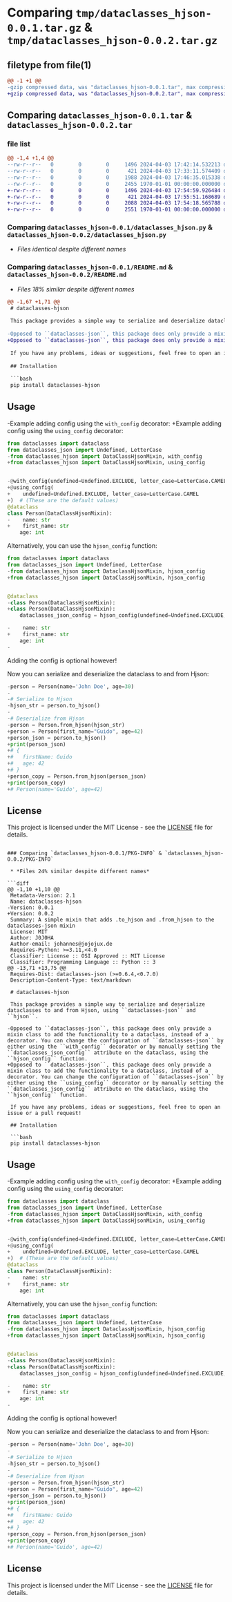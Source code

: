 # Comparing `tmp/dataclasses_hjson-0.0.1.tar.gz` & `tmp/dataclasses_hjson-0.0.2.tar.gz`

## filetype from file(1)

```diff
@@ -1 +1 @@
-gzip compressed data, was "dataclasses_hjson-0.0.1.tar", max compression
+gzip compressed data, was "dataclasses_hjson-0.0.2.tar", max compression
```

## Comparing `dataclasses_hjson-0.0.1.tar` & `dataclasses_hjson-0.0.2.tar`

### file list

```diff
@@ -1,4 +1,4 @@
--rw-r--r--   0        0        0     1496 2024-04-03 17:42:14.532213 dataclasses_hjson-0.0.1/dataclasses_hjson.py
--rw-r--r--   0        0        0      421 2024-04-03 17:33:11.574409 dataclasses_hjson-0.0.1/pyproject.toml
--rw-r--r--   0        0        0     1988 2024-04-03 17:46:35.015338 dataclasses_hjson-0.0.1/README.md
--rw-r--r--   0        0        0     2455 1970-01-01 00:00:00.000000 dataclasses_hjson-0.0.1/PKG-INFO
+-rw-r--r--   0        0        0     1496 2024-04-03 17:54:59.926484 dataclasses_hjson-0.0.2/dataclasses_hjson.py
+-rw-r--r--   0        0        0      421 2024-04-03 17:55:51.168689 dataclasses_hjson-0.0.2/pyproject.toml
+-rw-r--r--   0        0        0     2088 2024-04-03 17:54:18.565788 dataclasses_hjson-0.0.2/README.md
+-rw-r--r--   0        0        0     2551 1970-01-01 00:00:00.000000 dataclasses_hjson-0.0.2/PKG-INFO
```

### Comparing `dataclasses_hjson-0.0.1/dataclasses_hjson.py` & `dataclasses_hjson-0.0.2/dataclasses_hjson.py`

 * *Files identical despite different names*

### Comparing `dataclasses_hjson-0.0.1/README.md` & `dataclasses_hjson-0.0.2/README.md`

 * *Files 18% similar despite different names*

```diff
@@ -1,67 +1,71 @@
 # dataclasses-hjson
 
 This package provides a simple way to serialize and deserialize dataclasses to and from Hjson, using ``dataclasses-json`` and ``hjson``.
 
-Opposed to ``dataclasses-json``, this package does only provide a mixin class to add the functionality to a dataclass, instead of a decorator. You can change the configuration of ``dataclasses-json`` by either using the ``with_config`` decorator or by manually setting the ``dataclasses_json_config`` attribute on the dataclass, using the ``hjson_config`` function.
+Opposed to ``dataclasses-json``, this package does only provide a mixin class to add the functionality to a dataclass, instead of a decorator. You can change the configuration of ``dataclasses-json`` by either using the ``using_config`` decorator or by manually setting the ``dataclasses_json_config`` attribute on the dataclass, using the ``hjson_config`` function.
 
 If you have any problems, ideas or suggestions, feel free to open an issue or a pull request!
 
 ## Installation
 
 ```bash
 pip install dataclasses-hjson
 ```
 
 ## Usage
 
-Example adding config using the ``with_config`` decorator:
+Example adding config using the ``using_config`` decorator:
 
 ```python
 from dataclasses import dataclass
 from dataclasses_json import Undefined, LetterCase
-from dataclasses_hjson import DataClassHjsonMixin, with_config
+from dataclasses_hjson import DataClassHjsonMixin, using_config
 
 
-@with_config(undefined=Undefined.EXCLUDE, letter_case=LetterCase.CAMEL) # (These are the default values)
+@using_config(
+    undefined=Undefined.EXCLUDE, letter_case=LetterCase.CAMEL
+)  # (These are the default values)
 @dataclass
 class Person(DataClassHjsonMixin):
-    name: str
+    first_name: str
     age: int
 
 ```
 
 Alternatively, you can use the ``hjson_config`` function:
 
 ```python
 from dataclasses import dataclass
 from dataclasses_json import Undefined, LetterCase
-from dataclasses_hjson import DataclassHjsonMixin, hjson_config
+from dataclasses_hjson import DataClassHjsonMixin, hjson_config
 
 
 @dataclass
-class Person(DataclassHjsonMixin):
+class Person(DataClassHjsonMixin):
     dataclasses_json_config = hjson_config(undefined=Undefined.EXCLUDE, letter_case=LetterCase.CAMEL) # (These are the default values)
 
-    name: str
+    first_name: str
     age: int
-
 ```
 
 Adding the config is optional however!
 
 Now you can serialize and deserialize the dataclass to and from Hjson:
 
 ```python
-person = Person(name='John Doe', age=30)
-
-# Serialize to Hjson
-hjson_str = person.to_hjson()
-
-# Deserialize from Hjson
-person = Person.from_hjson(hjson_str)
+person = Person(first_name="Guido", age=42)
+person_json = person.to_hjson()
+print(person_json)
+# {
+#   firstName: Guido
+#   age: 42
+# }
+person_copy = Person.from_hjson(person_json)
+print(person_copy)
+# Person(name='Guido', age=42)
 
 ```
 
 ## License
 
 This project is licensed under the MIT License - see the [LICENSE](LICENSE) file for details.
```

### Comparing `dataclasses_hjson-0.0.1/PKG-INFO` & `dataclasses_hjson-0.0.2/PKG-INFO`

 * *Files 24% similar despite different names*

```diff
@@ -1,10 +1,10 @@
 Metadata-Version: 2.1
 Name: dataclasses-hjson
-Version: 0.0.1
+Version: 0.0.2
 Summary: A simple mixin that adds .to_hjson and .from_hjson to the dataclasses-json mixin
 License: MIT
 Author: J0J0HA
 Author-email: johannes@jojojux.de
 Requires-Python: >=3.11,<4.0
 Classifier: License :: OSI Approved :: MIT License
 Classifier: Programming Language :: Python :: 3
@@ -13,71 +13,75 @@
 Requires-Dist: dataclasses-json (>=0.6.4,<0.7.0)
 Description-Content-Type: text/markdown
 
 # dataclasses-hjson
 
 This package provides a simple way to serialize and deserialize dataclasses to and from Hjson, using ``dataclasses-json`` and ``hjson``.
 
-Opposed to ``dataclasses-json``, this package does only provide a mixin class to add the functionality to a dataclass, instead of a decorator. You can change the configuration of ``dataclasses-json`` by either using the ``with_config`` decorator or by manually setting the ``dataclasses_json_config`` attribute on the dataclass, using the ``hjson_config`` function.
+Opposed to ``dataclasses-json``, this package does only provide a mixin class to add the functionality to a dataclass, instead of a decorator. You can change the configuration of ``dataclasses-json`` by either using the ``using_config`` decorator or by manually setting the ``dataclasses_json_config`` attribute on the dataclass, using the ``hjson_config`` function.
 
 If you have any problems, ideas or suggestions, feel free to open an issue or a pull request!
 
 ## Installation
 
 ```bash
 pip install dataclasses-hjson
 ```
 
 ## Usage
 
-Example adding config using the ``with_config`` decorator:
+Example adding config using the ``using_config`` decorator:
 
 ```python
 from dataclasses import dataclass
 from dataclasses_json import Undefined, LetterCase
-from dataclasses_hjson import DataClassHjsonMixin, with_config
+from dataclasses_hjson import DataClassHjsonMixin, using_config
 
 
-@with_config(undefined=Undefined.EXCLUDE, letter_case=LetterCase.CAMEL) # (These are the default values)
+@using_config(
+    undefined=Undefined.EXCLUDE, letter_case=LetterCase.CAMEL
+)  # (These are the default values)
 @dataclass
 class Person(DataClassHjsonMixin):
-    name: str
+    first_name: str
     age: int
 
 ```
 
 Alternatively, you can use the ``hjson_config`` function:
 
 ```python
 from dataclasses import dataclass
 from dataclasses_json import Undefined, LetterCase
-from dataclasses_hjson import DataclassHjsonMixin, hjson_config
+from dataclasses_hjson import DataClassHjsonMixin, hjson_config
 
 
 @dataclass
-class Person(DataclassHjsonMixin):
+class Person(DataClassHjsonMixin):
     dataclasses_json_config = hjson_config(undefined=Undefined.EXCLUDE, letter_case=LetterCase.CAMEL) # (These are the default values)
 
-    name: str
+    first_name: str
     age: int
-
 ```
 
 Adding the config is optional however!
 
 Now you can serialize and deserialize the dataclass to and from Hjson:
 
 ```python
-person = Person(name='John Doe', age=30)
-
-# Serialize to Hjson
-hjson_str = person.to_hjson()
-
-# Deserialize from Hjson
-person = Person.from_hjson(hjson_str)
+person = Person(first_name="Guido", age=42)
+person_json = person.to_hjson()
+print(person_json)
+# {
+#   firstName: Guido
+#   age: 42
+# }
+person_copy = Person.from_hjson(person_json)
+print(person_copy)
+# Person(name='Guido', age=42)
 
 ```
 
 ## License
 
 This project is licensed under the MIT License - see the [LICENSE](LICENSE) file for details.
```

